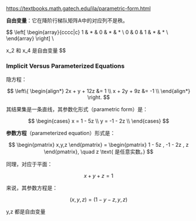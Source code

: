 https://textbooks.math.gatech.edu/ila/parametric-form.html

**自由变量**：它在降阶行梯队矩阵A中的对应列不是秩。

$$
\left[ \begin{array}{cccc|c}
1 & * & 0 & * & * \\
0 & 0 & 1 & * & * \\
\end{array} \right]
\\

x_2 和 x_4 是自由变量
$$


### Implicit Versus Parameterized Equations

隐方程：

$$
\left\{
\begin{align*}
2x + y + 12z &= 1 \\
x + 2y + 9z &= -1 \\
\end{align*}
\right.
$$

其结果集是一条直线，其参数化形式（parametric form）是：

$$
\begin{cases}
x = 1 - 5z \\
y = -1 - 2z \\
\end{cases}
$$

 **参数方程**（parameterized equation）形式是：

$$
\begin{pmatrix} x,y,z \end{pmatrix} = \begin{pmatrix} 1 - 5z , -1 - 2z , z \end{pmatrix}, \quad z \text{ 是任意实数。}
$$


同理，对应于平面：

$$
x + y + z = 1
$$

来说，其参数方程是：

$$
( x , y , z )=( 1 − y − z , y , z )
$$

y,z 都是自由变量
